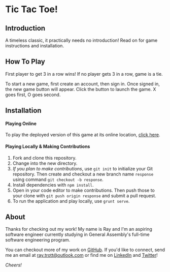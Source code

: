 # Tic Tac Toe!

## Introduction

A timeless classic, it practically needs no introduction! Read on for game instructions and installation.

## How To Play

First player to get 3 in a row wins!
If no player gets 3 in a row, game is a tie.

To start a new game, first create an account, then sign in. Once signed in, the new game button will appear. Click the button to launch the game. X goes first, O goes second.

## Installation

#### Playing Online

To play the deployed version of this game at its online location, [click here](https://raytrott.github.io/tic-tac-toe-client/).

#### Playing Locally & Making Contributions

1. Fork and clone this repository.
1. Change into the new directory.
1. *If you plan to make contributions*, use `git init` to initialize your Git repository. Then create and checkout a new branch name `response` using command `git checkout -b response`.
1. Install dependencies with `npm install`.
1. Open in your code editor to make contributions. Then push those to your clone with `git push origin response` and submit a pull request.
1. To run the application and play locally, use `grunt serve`.

## About

Thanks for checking out my work! My name is Ray and I'm an aspiring software engineer currently studying in General Assembly's full-time software engineering program. 

You can checkout more of my work on [GitHub](https://github.com/raytrott). If you'd like to connect, send me an email at <ray.trott@outlook.com> or find me on [LinkedIn](https://www.linkedin.com/in/ray-trott/) and [Twitter](https://twitter.com/raytrott_)!

*Cheers!*
